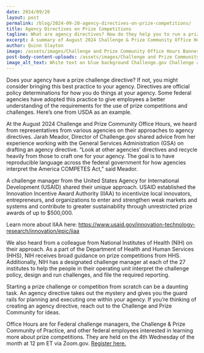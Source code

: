 ```yaml
---
date: 2024/09/20
layout: post
permalink: /blog/2024-09-20-agency-directives-on-prize-competitions/
title: Agency Directives on Prize Competitions
tagline: What are agency directives? How do they help you to run a prize competition?
excerpt: A summary of August 2024 Challenge & Prize Community Office Hour discussion on agency directives.
author: Quinn Slayton
image: /assets/images/Challenge and Prize Community Office Hours Banner.png
post-body-content-uploads: /assets/images/Challenge and Prize Community Office Hours Banner.png
image_alt_text: White text on blue background Challenge.gov Challenge and Prize Community Office Hours 4th Wednesday of each month 12 PM ET
---
```


<p>Does your agency have a prize challenge directive? If not, you might consider bringing this best practice to your agency. Directives are official policy determinations for how you do things at your agency. Some federal agencies have adopted this practice to give employees a better understanding of the requirements for the use of prize competitions and challenges. Here’s one from USDA as an example.</p> 

<p>At the August 2024 Challenge and Prize Community Office Hours, we heard from representatives from various agencies on their approaches to agency directives. Jarah Meador, Director of Challenge.gov shared advice from her experience working with the General Services Administration (GSA) on drafting an agency directive. “Look at other agencies' directives and recycle heavily from those to craft one for your agency. The goal is to have reproducible language across the federal government for how agencies interpret the America COMPETES Act,” said Meador.</p>

<p>A challenge manager from the United States Agency for International Development (USAID) shared their unique approach. USAID established the Innovation Incentive Award Authority (IIAA) to incentivize local innovators, entrepreneurs, and organizations to enter and strengthen weak markets and systems and contribute to greater sustainability through unrestricted prize awards of up to $500,000.</p>

<p>Learn more about IIAA here: <a href="https://www.usaid.gov/innovation-technology-research/innovation/epic/iiaa">https://www.usaid.gov/innovation-technology-research/innovation/epic/iiaa</a></p> 

<p>We also heard from a colleague from National Institutes of Health (NIH) on their approach. As a part of the Department of Health and Human Services (HHS), NIH receives broad guidance on prize competitions from HHS. Additionally, NIH has a designated challenge manager at each of the 27 institutes to help the people in their operating unit interpret the challenge policy, design and run challenges, and file the required reporting.</p>  

<p>Starting a prize challenge or competition from scratch can be a daunting task. An agency directive takes out the mystery and gives you the guard rails for planning and executing one within your agency.  If you’re thinking of creating an agency directive, reach out to the Challenge and Prize Community for ideas.</p> 
 
<p>Office Hours are for Federal challenge managers, the Challenge & Prize Community of Practice, and other federal employees interested in learning more about prize competitions. They are held on the 4th Wednesday of the month at 12 pm ET via Zoom.gov. <a href="https://gsa.zoomgov.com/meeting/register/vJIscOuurjkuGRsY2rziMZDcn5cGAVax8XM#/registration">Register here.</a></p>
